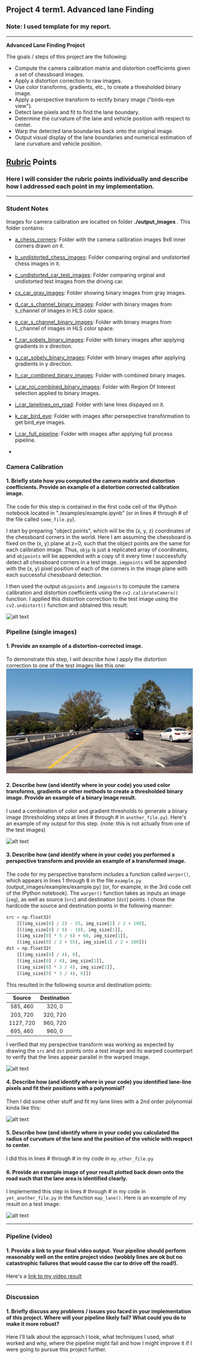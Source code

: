 ## Project 4 term1. Advanced lane Finding

### Note: I used template for my report.

---

**Advanced Lane Finding Project**

The goals / steps of this project are the following:

* Compute the camera calibration matrix and distortion coefficients given a set of chessboard images.
* Apply a distortion correction to raw images.
* Use color transforms, gradients, etc., to create a thresholded binary image.
* Apply a perspective transform to rectify binary image ("birds-eye view").
* Detect lane pixels and fit to find the lane boundary.
* Determine the curvature of the lane and vehicle position with respect to center.
* Warp the detected lane boundaries back onto the original image.
* Output visual display of the lane boundaries and numerical estimation of lane curvature and vehicle position.


## [Rubric](https://review.udacity.com/#!/rubrics/571/view) Points

### Here I will consider the rubric points individually and describe how I addressed each point in my implementation.  

---

### Student Notes

Images for camera calibration are localted on folder **./output_images** . This folder contains:
* [a_chess_corners](https://github.com/Andrejkf/solution_advanced_lane_finding_p4t1/tree/master/output_images/a_chess_corners "a_chess_corners"): Folder with the camera calibration images 9x6 inner corners drawn on it.

* [b_undistorted_chess_images](https://github.com/Andrejkf/solution_advanced_lane_finding_p4t1/tree/master/output_images/b_undistorted_chess_images "b_undistorted_chess_images"): Folder comparing orginal and undistorted chess images in it.

* [c_undistorted_car_test_images](https://github.com/Andrejkf/solution_advanced_lane_finding_p4t1/tree/master/output_images/c_undistorted_car_test_images "c_undistorted_car_test_images"): Folder comparing orginal and undistorted test images from the driving car.

* [cx_car_gray_images](https://github.com/Andrejkf/solution_advanced_lane_finding_p4t1/tree/master/output_images/cx_car_gray_images "cx_car_gray_images"): Folder showing binary images from gray images.
* [d_car_s_channel_binary_images](https://github.com/Andrejkf/solution_advanced_lane_finding_p4t1/tree/master/output_images/d_car_s_channel_binary_images "d_car_s_channel_binary_images"): Folder with binary images from s_channel of images in HLS color space.
* [e_car_s_channel_binary_images](https://github.com/Andrejkf/solution_advanced_lane_finding_p4t1/tree/master/output_images/e_car_s_channel_binary_images "e_car_s_channel_binary_images"): Folder with binary images from L_channel of images in HLS color space.
* [f_car_sobelx_binary_images](https://github.com/Andrejkf/solution_advanced_lane_finding_p4t1/tree/master/output_images/f_car_sobelx_binary_images "f_car_sobelx_binary_images"): Folder with binary images after applying gradients in x direction.
* [g_car_sobely_binary_images](https://github.com/Andrejkf/solution_advanced_lane_finding_p4t1/tree/master/output_images/g_car_sobely_binary_images "g_car_sobely_binary_images"):
Folder with binary images after applying gradients in y direction.
* [h_car_combined_binary_images](https://github.com/Andrejkf/solution_advanced_lane_finding_p4t1/tree/master/output_images/h_car_combined_binary_images "h_car_combined_binary_images"): Folder with combined binary images.
* [i_car_roi_combined_binary_images](https://github.com/Andrejkf/solution_advanced_lane_finding_p4t1/tree/master/output_images/i_car_roi_combined_binary_images "i_car_roi_combined_binary_images"): Folder with Region Of Interest selection applied to binary images.
* [j_car_lanelines_on_road](https://github.com/Andrejkf/solution_advanced_lane_finding_p4t1/tree/master/output_images/j_car_lanelines_on_road "j_car_lanelines_on_road"): Folder with lane lines dispayed on it.
* [k_car_bird_eye](https://github.com/Andrejkf/solution_advanced_lane_finding_p4t1/tree/master/output_images/k_car_bird_eye "k_car_bird_eye"): Folder with images after persepective transformation to get bird_eye images.
* [l_car_full_pipeline](https://github.com/Andrejkf/solution_advanced_lane_finding_p4t1/tree/master/output_images/l_car_full_pipeline "l_car_full_pipeline"): Folder with images after applying full process pipeline.
*





### Camera Calibration

#### 1. Briefly state how you computed the camera matrix and distortion coefficients. Provide an example of a distortion corrected calibration image.

The code for this step is contained in the first code cell of the IPython notebook located in "./examples/example.ipynb" (or in lines # through # of the file called `some_file.py`).  

I start by preparing "object points", which will be the (x, y, z) coordinates of the chessboard corners in the world. Here I am assuming the chessboard is fixed on the (x, y) plane at z=0, such that the object points are the same for each calibration image.  Thus, `objp` is just a replicated array of coordinates, and `objpoints` will be appended with a copy of it every time I successfully detect all chessboard corners in a test image.  `imgpoints` will be appended with the (x, y) pixel position of each of the corners in the image plane with each successful chessboard detection.  

I then used the output `objpoints` and `imgpoints` to compute the camera calibration and distortion coefficients using the `cv2.calibrateCamera()` function.  I applied this distortion correction to the test image using the `cv2.undistort()` function and obtained this result: 

![alt text][image1]

### Pipeline (single images)

#### 1. Provide an example of a distortion-corrected image.

To demonstrate this step, I will describe how I apply the distortion correction to one of the test images like this one:
![alt text][image2]

#### 2. Describe how (and identify where in your code) you used color transforms, gradients or other methods to create a thresholded binary image.  Provide an example of a binary image result.

I used a combination of color and gradient thresholds to generate a binary image (thresholding steps at lines # through # in `another_file.py`).  Here's an example of my output for this step.  (note: this is not actually from one of the test images)

![alt text][image3]

#### 3. Describe how (and identify where in your code) you performed a perspective transform and provide an example of a transformed image.

The code for my perspective transform includes a function called `warper()`, which appears in lines 1 through 8 in the file `example.py` (output_images/examples/example.py) (or, for example, in the 3rd code cell of the IPython notebook).  The `warper()` function takes as inputs an image (`img`), as well as source (`src`) and destination (`dst`) points.  I chose the hardcode the source and destination points in the following manner:

```python
src = np.float32(
    [[(img_size[0] / 2) - 55, img_size[1] / 2 + 100],
    [((img_size[0] / 6) - 10), img_size[1]],
    [(img_size[0] * 5 / 6) + 60, img_size[1]],
    [(img_size[0] / 2 + 55), img_size[1] / 2 + 100]])
dst = np.float32(
    [[(img_size[0] / 4), 0],
    [(img_size[0] / 4), img_size[1]],
    [(img_size[0] * 3 / 4), img_size[1]],
    [(img_size[0] * 3 / 4), 0]])
```

This resulted in the following source and destination points:

| Source        | Destination   | 
|:-------------:|:-------------:| 
| 585, 460      | 320, 0        | 
| 203, 720      | 320, 720      |
| 1127, 720     | 960, 720      |
| 695, 460      | 960, 0        |

I verified that my perspective transform was working as expected by drawing the `src` and `dst` points onto a test image and its warped counterpart to verify that the lines appear parallel in the warped image.

![alt text][image4]

#### 4. Describe how (and identify where in your code) you identified lane-line pixels and fit their positions with a polynomial?

Then I did some other stuff and fit my lane lines with a 2nd order polynomial kinda like this:

![alt text][image5]

#### 5. Describe how (and identify where in your code) you calculated the radius of curvature of the lane and the position of the vehicle with respect to center.

I did this in lines # through # in my code in `my_other_file.py`

#### 6. Provide an example image of your result plotted back down onto the road such that the lane area is identified clearly.

I implemented this step in lines # through # in my code in `yet_another_file.py` in the function `map_lane()`.  Here is an example of my result on a test image:

![alt text][image6]

---

### Pipeline (video)

#### 1. Provide a link to your final video output.  Your pipeline should perform reasonably well on the entire project video (wobbly lines are ok but no catastrophic failures that would cause the car to drive off the road!).

Here's a [link to my video result](./project_video.mp4)

---

### Discussion

#### 1. Briefly discuss any problems / issues you faced in your implementation of this project.  Where will your pipeline likely fail?  What could you do to make it more robust?

Here I'll talk about the approach I took, what techniques I used, what worked and why, where the pipeline might fail and how I might improve it if I were going to pursue this project further.  



[//]: # (Image References)

[image1]: ./examples/undistort_output.png "Undistorted"
[image2]: ./test_images/test1.jpg "Road Transformed"
[image3]: ./examples/binary_combo_example.jpg "Binary Example"
[image4]: ./examples/warped_straight_lines.jpg "Warp Example"
[image5]: ./examples/color_fit_lines.jpg "Fit Visual"
[image6]: ./examples/example_output.jpg "Output"
[video1]: ./project_video.mp4 "Video"
<!--stackedit_data:
eyJoaXN0b3J5IjpbLTQzNDY5MDE0NSwxNTI1NTM5NzYyLDIxMz
A2MTUzMiwtMjAxOTg2MDY5XX0=
-->